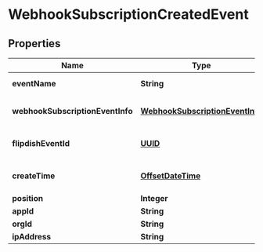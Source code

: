 
# WebhookSubscriptionCreatedEvent

## Properties
Name | Type | Description | Notes
------------ | ------------- | ------------- | -------------
**eventName** | **String** | The event name |  [optional]
**webhookSubscriptionEventInfo** | [**WebhookSubscriptionEventInfo**](WebhookSubscriptionEventInfo.md) | Webhook subscription details |  [optional]
**flipdishEventId** | [**UUID**](UUID.md) | The identitfier of the event |  [optional]
**createTime** | [**OffsetDateTime**](OffsetDateTime.md) | The time of creation of the event |  [optional]
**position** | **Integer** | Position |  [optional]
**appId** | **String** | App id |  [optional]
**orgId** | **String** | Org id |  [optional]
**ipAddress** | **String** | Ip Address |  [optional]



